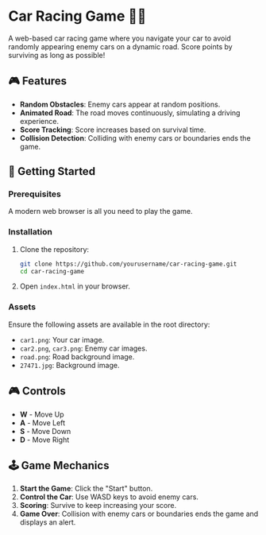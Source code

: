 # Car Racing Game 🚗🏁

A web-based car racing game where you navigate your car to avoid randomly appearing enemy cars on a dynamic road. Score points by surviving as long as possible!


## 🎮 Features

- **Random Obstacles**: Enemy cars appear at random positions.
- **Animated Road**: The road moves continuously, simulating a driving experience.
- **Score Tracking**: Score increases based on survival time.
- **Collision Detection**: Colliding with enemy cars or boundaries ends the game.

## 🚀 Getting Started

### Prerequisites

A modern web browser is all you need to play the game.

### Installation

1. Clone the repository:

   ```bash
   git clone https://github.com/yourusername/car-racing-game.git
   cd car-racing-game
   ```

2. Open `index.html` in your browser.

### Assets

Ensure the following assets are available in the root directory:
- `car1.png`: Your car image.
- `car2.png`, `car3.png`: Enemy car images.
- `road.png`: Road background image.
- `27471.jpg`: Background image.

## 🎮 Controls

- **W** - Move Up
- **A** - Move Left
- **S** - Move Down
- **D** - Move Right

## 🕹️ Game Mechanics

1. **Start the Game**: Click the "Start" button.
2. **Control the Car**: Use WASD keys to avoid enemy cars.
3. **Scoring**: Survive to keep increasing your score.
4. **Game Over**: Collision with enemy cars or boundaries ends the game and displays an alert.
